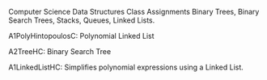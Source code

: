 Computer Science Data Structures Class Assignments
Binary Trees, Binary Search Trees, Stacks, Queues, Linked Lists.

A1PolyHintopoulosC: Polynomial Linked List

A2TreeHC: Binary Search Tree

A1LinkedListHC: Simplifies polynomial expressions using a Linked List.
